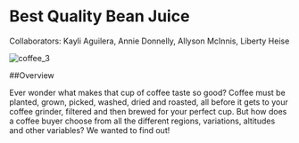 # Best Quality Bean Juice
Collaborators: Kayli Aguilera, Annie Donnelly, Allyson McInnis, Liberty Heise

![coffee_3](https://user-images.githubusercontent.com/109040678/225430477-44e1c44a-f47f-4adc-ad08-dcf2c8323bc7.jpeg)

##Overview

Ever wonder what makes that cup of coffee taste so good?  Coffee must be planted, grown, picked, washed, dried and roasted, all before it gets to your coffee grinder, filtered and then brewed for your perfect cup.  But how does a coffee buyer choose from all the different regions, variations, altitudes and other variables?  We wanted to find out!


